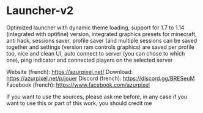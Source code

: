 # Launcher-v2
Optimized launcher with dynamic theme loading, support for 1.7 to 1.14 (integrated with optifine) version, integrated graphics presets for minecraft, anti hack, sessions saver, profile saver (and multiple sessions can be saved together and settings (version ram controls graphics) are saved per profile too, nice and clean UI, auto connect to server (you can chose to which one), ping indicator and connected players on the selected server


Website (french): https://azurpixel.net/
Download: https://azurpixel.net/p/jouer
Discord (french): https://discord.gg/BRESeuM
Facebook (french): https://www.facebook.com/azurpixel

If you want to use the sources, please ask me before, in any case if you want to use this or part of this work, you should credit me 
